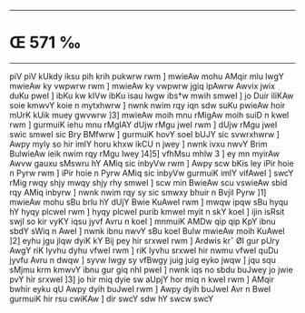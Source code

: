 ___
# Œ 571 ‰
---
piV piV kUkdy iksu pih krih pukwrw rwm ] mwieAw mohu AMqir mlu lwgY
mwieAw ky vwpwrw rwm ] mwieAw ky vwpwrw jgiq ipAwrw Awvix jwix duKu
pweI ] ibKu kw kIVw ibKu isau lwgw ibs†w mwih smweI ] jo Duir iliKAw
soie kmwvY koie n mytxhwrw ] nwnk nwim rqy iqn sdw suKu pwieAw hoir
mUrK kUik muey gwvwrw ]3] mwieAw moih mnu rMigAw moih suiD n kweI rwm
] gurmuiK iehu mnu rMgIAY dUjw rMgu jweI rwm ] dUjw rMgu jweI swic smweI
sic Bry BMfwrw ] gurmuiK hovY soeI bUJY sic svwrxhwrw ] Awpy myly so hir
imlY horu khxw ikCU n jwey ] nwnk ivxu nwvY Brim BulwieAw ieik nwim
rqy rMgu lwey ]4]5] vfhMsu mhlw 3 ] ey mn myirAw Awvw gauxu sMswru hY
AMiq sic inbyVw rwm ] Awpy scw bKis ley iPir hoie n Pyrw rwm ] iPir
hoie n Pyrw AMiq sic inbyVw gurmuiK imlY vifAweI ] swcY rMig rwqy shjy
mwqy shjy rhy smweI ] scw min BwieAw scu vswieAw sbid rqy AMiq
inbyrw ] nwnk nwim rqy sy sic smwxy bhuir n Bvjil Pyrw ]1] mwieAw
mohu sBu brlu hY dUjY Bwie KuAweI rwm ] mwqw ipqw sBu hyqu hY hyqy plcweI
rwm ] hyqy plcweI purib kmweI myit n skY koeI ] ijin isRsit swjI so
kir vyKY iqsu jyvf Avru n koeI ] mnmuiK AMDw qip qip KpY ibnu sbdY
sWiq n AweI ] nwnk ibnu nwvY sBu koeI Bulw mwieAw moih KuAweI ]2]
eyhu jgu jlqw dyiK kY Bij pey hir srxweI rwm ] Ardwis krˆ ØI gur pUry
AwgY riK lyvhu dyhu vfweI rwm ] riK lyvhu srxweI hir nwmu vfweI quDu
jyvfu Avru n dwqw ] syvw lwgy sy vfBwgy juig juig eyko jwqw ] jqu squ
sMjmu krm kmwvY ibnu gur giq nhI pweI ] nwnk iqs no sbdu buJwey jo
jwie pvY hir srxweI ]3] jo hir miq dyie sw aUpjY hor miq n kweI rwm
] AMqir bwhir eyku qU Awpy dyih buJweI rwm ] Awpy dyih buJweI Avr n
BweI gurmuiK hir rsu cwiKAw ] dir swcY sdw hY swcw swcY
####

